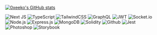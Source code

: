 <a href="http://www.github.com/0xreeko"><img src="https://github-readme-stats.vercel.app/api?username=0xreeko&show_icons=true&hide=&count_private=true&title_color=655bff&text_color=ffffff&icon_color=655bff&bg_color=0f172a&hide_border=true&show_icons=true" alt="0xeeko's GitHub stats" /></a>

<div>
<!-- FRONTEND -->
<img alt="Next JS" src="https://img.shields.io/badge/Next-black?style=for-the-badge&logo=next.js&logoColor=white" />

<img alt="TypeScript" src="https://img.shields.io/badge/typescript-%23007ACC.svg?style=for-the-badge&logo=typescript&logoColor=white" />

<img alt="TailwindCSS" src="https://img.shields.io/badge/tailwindcss-%2338B2AC.svg?style=for-the-badge&logo=tailwind-css&logoColor=white" />

<!-- BACKEND -->
<img alt="GraphQL" src="https://img.shields.io/badge/-GraphQL-E10098?style=for-the-badge&logo=graphql&logoColor=white" />

<img alt="JWT" src="https://img.shields.io/badge/JWT-black?style=for-the-badge&logo=JSON%20web%20tokens" />

<img alt="Socket.io" src="https://img.shields.io/badge/Socket.io-black?style=for-the-badge&logo=socket.io&badgeColor=010101" />

<img alt="Node.js" src="https://img.shields.io/badge/node.js-6DA55F?style=for-the-badge&logo=node.js&logoColor=white" />

<img alt="Express.js" src="https://img.shields.io/badge/express.js-%23404d59.svg?style=for-the-badge&logo=express&logoColor=%2361DAFB" />

<!-- DATABASES + TOOLING -->
<img alt="MongoDB" src="https://img.shields.io/badge/MongoDB-%234ea94b.svg?style=for-the-badge&logo=mongodb&logoColor=white" />

<img alt="Solidity" src="https://img.shields.io/badge/Solidity-%23363636.svg?style=for-the-badge&logo=solidity&logoColor=white" />

<img alt="Github" src="https://img.shields.io/badge/github-%23121011.svg?style=for-the-badge&logo=github&logoColor=white" />

<img alt="Jest" src="https://img.shields.io/badge/-jest-%23C21325?style=for-the-badge&logo=jest&logoColor=white" />

<img alt="Photoshop" src="https://img.shields.io/badge/adobe%20photoshop-%2331A8FF.svg?style=for-the-badge&logo=adobe%20photoshop&logoColor=white" />

<img alt="Storybook" src="https://img.shields.io/badge/-Storybook-FF4785?style=for-the-badge&logo=storybook&logoColor=white" />
</div>
